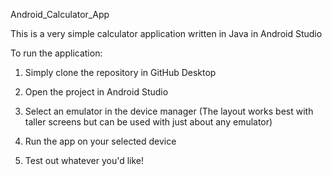 Android_Calculator_App

This is a very simple calculator application written in Java in Android Studio

To run the application:

1. Simply clone the repository in GitHub Desktop

2. Open the project in Android Studio

3. Select an emulator in the device manager 
(The layout works best with taller screens but can be used with just about any emulator)

4. Run the app on your selected device

5. Test out whatever you'd like!
